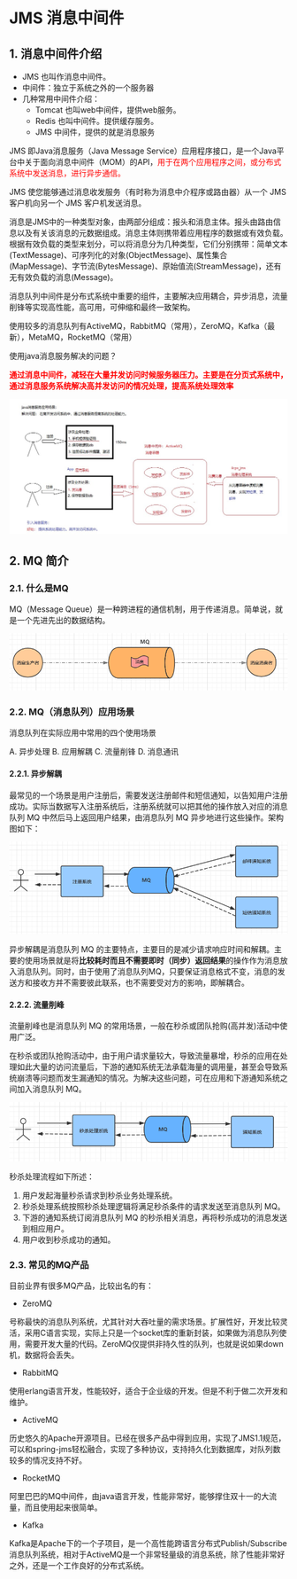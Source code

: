 # JMS 消息中间件

## 1. 消息中间件介绍

- JMS 也叫作消息中间件。
- 中间件：独立于系统之外的一个服务器
- 几种常用中间件介绍：
    - Tomcat 也叫web中间件，提供web服务。
    - Redis 也叫中间件。提供缓存服务。
    - JMS 中间件，提供的就是消息服务

JMS 即Java消息服务（Java Message Service）应用程序接口，是一个Java平台中关于面向消息中间件（MOM）的API，<font color=red>用于在两个应用程序之间，或分布式系统中发送消息，进行异步通信。</font>

JMS 使您能够通过消息收发服务（有时称为消息中介程序或路由器）从一个 JMS 客户机向另一个 JMS 客户机发送消息。

消息是JMS中的一种类型对象，由两部分组成：报头和消息主体。报头由路由信息以及有关该消息的元数据组成。消息主体则携带着应用程序的数据或有效负载。根据有效负载的类型来划分，可以将消息分为几种类型，它们分别携带：简单文本(TextMessage)、可序列化的对象(ObjectMessage)、属性集合(MapMessage)、字节流(BytesMessage)、原始值流(StreamMessage)，还有无有效负载的消息(Message)。

消息队列中间件是分布式系统中重要的组件，主要解决应用耦合，异步消息，流量削锋等实现高性能，高可用，可伸缩和最终一致架构。

使用较多的消息队列有ActiveMQ，RabbitMQ（常用），ZeroMQ，Kafka（最新），MetaMQ，RocketMQ（常用）

使用java消息服务解决的问题？

<font color=red>**通过消息中间件，减轻在大量并发访问时候服务器压力。主要是在分页式系统中，通过消息服务系统解决高并发访问的情况处理，提高系统处理效率**</font>

![](images/20220105232847472_8484.jpg)

## 2. MQ 简介

### 2.1. 什么是MQ

MQ（Message Queue）是一种跨进程的通信机制，用于传递消息。简单说，就是一个先进先出的数据结构。

![](images/20220105232003445_17132.png)

### 2.2. MQ（消息队列）应用场景

消息队列在实际应用中常用的四个使用场景

A. 异步处理
B. 应用解耦
C. 流量削锋
D. 消息通讯

#### 2.2.1. 异步解耦

最常见的一个场景是用户注册后，需要发送注册邮件和短信通知，以告知用户注册成功。实际当数据写入注册系统后，注册系统就可以把其他的操作放入对应的消息队列 MQ 中然后马上返回用户结果，由消息队列 MQ 异步地进行这些操作。架构图如下：

![](images/20220105232116421_22021.png)

异步解耦是消息队列 MQ 的主要特点，主要目的是减少请求响应时间和解耦。主要的使用场景就是将**比较耗时而且不需要即时（同步）返回结果**的操作作为消息放入消息队列。同时，由于使用了消息队列MQ，只要保证消息格式不变，消息的发送方和接收方并不需要彼此联系，也不需要受对方的影响，即解耦合。

#### 2.2.2. 流量削峰

流量削峰也是消息队列 MQ 的常用场景，一般在秒杀或团队抢购(高并发)活动中使用广泛。

在秒杀或团队抢购活动中，由于用户请求量较大，导致流量暴增，秒杀的应用在处理如此大量的访问流量后，下游的通知系统无法承载海量的调用量，甚至会导致系统崩溃等问题而发生漏通知的情况。为解决这些问题，可在应用和下游通知系统之间加入消息队列 MQ。

![](images/20220105232210354_24681.png)

秒杀处理流程如下所述：

1. 用户发起海量秒杀请求到秒杀业务处理系统。
2. 秒杀处理系统按照秒杀处理逻辑将满足秒杀条件的请求发送至消息队列 MQ。
3. 下游的通知系统订阅消息队列 MQ 的秒杀相关消息，再将秒杀成功的消息发送到相应用户。
4. 用户收到秒杀成功的通知。

### 2.3. 常见的MQ产品

目前业界有很多MQ产品，比较出名的有：

- ZeroMQ

号称最快的消息队列系统，尤其针对大吞吐量的需求场景。扩展性好，开发比较灵活，采用C语言实现，实际上只是一个socket库的重新封装，如果做为消息队列使用，需要开发大量的代码。ZeroMQ仅提供非持久性的队列，也就是说如果down机，数据将会丢失。

- RabbitMQ

使用erlang语言开发，性能较好，适合于企业级的开发。但是不利于做二次开发和维护。

- ActiveMQ

历史悠久的Apache开源项目。已经在很多产品中得到应用，实现了JMS1.1规范，可以和spring-jms轻松融合，实现了多种协议，支持持久化到数据库，对队列数较多的情况支持不好。

- RocketMQ

阿里巴巴的MQ中间件，由java语言开发，性能非常好，能够撑住双十一的大流量，而且使用起来很简单。

- Kafka

Kafka是Apache下的一个子项目，是一个高性能跨语言分布式Publish/Subscribe消息队列系统，相对于ActiveMQ是一个非常轻量级的消息系统，除了性能非常好之外，还是一个工作良好的分布式系统。

